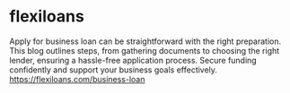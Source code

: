 # flexiloans
Apply for business loan can be straightforward with the right preparation. This blog outlines steps, from gathering documents to choosing the right lender, ensuring a hassle-free application process. Secure funding confidently and support your business goals effectively.
https://flexiloans.com/business-loan
